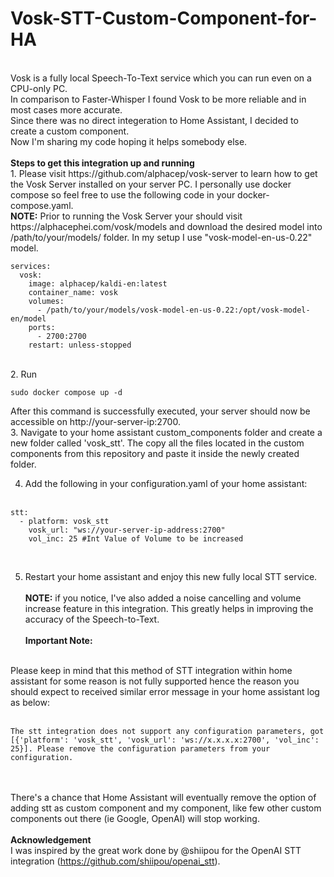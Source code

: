 # Vosk-STT-Custom-Component-for-HA
<br/>
Vosk is a fully local Speech-To-Text service which you can run even on a CPU-only PC.
<br/>
In comparison to Faster-Whisper I found Vosk to be more reliable and in most cases more accurate.<br/>
Since there was no direct integeration to Home Assistant, I decided to create a custom component.<br/>
Now I'm sharing my code hoping it helps somebody else.
<br/>
<br/>
<b>Steps to get this integration up and running</b> <br/>
1. Please visit https://github.com/alphacep/vosk-server to learn how to get the Vosk Server installed on your server PC. I personally use docker compose so feel free to use the following code in your docker-compose.yaml.
   <br/><b>NOTE:</b> Prior to running the Vosk Server your should visit https://alphacephei.com/vosk/models and download the desired model into /path/to/your/models/ folder. In my setup I use "vosk-model-en-us-0.22" model.<br/>
   
```
services:
  vosk:
    image: alphacep/kaldi-en:latest
    container_name: vosk
    volumes:
      - /path/to/your/models/vosk-model-en-us-0.22:/opt/vosk-model-en/model  
    ports:
      - 2700:2700
    restart: unless-stopped
```

<br/>
2. Run 

```
sudo docker compose up -d 
```

After this command is successfully executed, your server should now be accessible on http://your-server-ip:2700.<br/>
3. Navigate to your home assistant custom_components folder and create a new folder called 'vosk_stt'. The copy all the files located in the custom components from this repository and paste it inside the newly created folder.<br/>

4. Add the following in your configuration.yaml of your home assistant:<br/><br/>
```
stt:
  - platform: vosk_stt
    vosk_url: "ws://your-server-ip-address:2700"
    vol_inc: 25 #Int Value of Volume to be increased
```
<br/>

5. Restart your home assistant and enjoy this new fully local STT service.
<br/><br/>
<b>NOTE:</b> if you notice, I've also added a noise cancelling and volume increase feature in this integration. This greatly helps in improving the accuracy of the Speech-to-Text.
<br/><br/>
<b>Important Note:</b>
<br/>
Please keep in mind that this method of STT integration within home assistant for some reason is not fully supported hence the reason you should expect to received similar error message in your home assistant log as below:
<br/><br/>

```
The stt integration does not support any configuration parameters, got [{'platform': 'vosk_stt', 'vosk_url': 'ws://x.x.x.x:2700', 'vol_inc': 25}]. Please remove the configuration parameters from your configuration.
```

<br/><br/>
There's a chance that Home Assistant will eventually remove the option of adding stt as custom component and my component, like few other custom components out there (ie Google, OpenAI) will stop working.
<br/><br/>
<b>Acknowledgement</b>
<br/>
I was inspired by the great work done by @shiipou for the OpenAI STT integration (https://github.com/shiipou/openai_stt).
